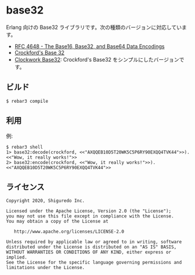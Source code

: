 # base32

Erlang 向けの Base32 ライブラリです。次の種類のバージョンに対応しています。

- [RFC 4648 \- The Base16, Base32, and Base64 Data Encodings](https://tools.ietf.org/html/rfc4648)
- [Crockford's Base 32](https://www.crockford.com/base32.html)
- [Clockwork Base32](https://gist.github.com/szktty/228f85794e4187882a77734c89c384a8): Crockford's Base32 をシンプルにしたバージョンです。

## ビルド

```shell
$ rebar3 compile
```

## 利用

例:

```shell
$ rebar3 shell
1> base32:decode(crockford, <<"AXQQEB10D5T20WK5C5P6RY90EXQQ4TVK44">>).
<<"Wow, it really works!">>
2> base32:encode(crockford, <<"Wow, it really works!">>).
<<"AXQQEB10D5T20WK5C5P6RY90EXQQ4TVK44">>
```

## ライセンス

```
Copyright 2020, Shiguredo Inc.

Licensed under the Apache License, Version 2.0 (the "License");
you may not use this file except in compliance with the License.
You may obtain a copy of the License at

   http://www.apache.org/licenses/LICENSE-2.0

Unless required by applicable law or agreed to in writing, software
distributed under the License is distributed on an "AS IS" BASIS,
WITHOUT WARRANTIES OR CONDITIONS OF ANY KIND, either express or implied.
See the License for the specific language governing permissions and
limitations under the License.
```
